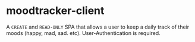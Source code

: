 # moodtracker-client
A ```CREATE``` and ```READ-ONLY``` SPA that allows a user to keep a daily track of their moods (happy, mad, sad. etc). User-Authentication is required.

